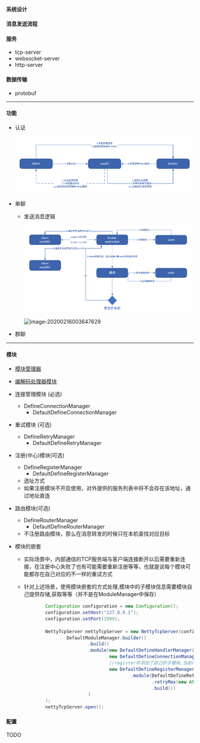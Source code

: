 #### 系统设计

#### 消息发送流程

#### 服务

* tcp-server
* websocket-server
* http-server

#### 数据传输

* protobuf

---

#### 功能

* 认证

  ![image-20200216003333824](docs\images\oauth-001.png)

* 单聊

  * 发送消息逻辑

    ![image-20200216003543540](docs\images\o2o-oo1.png)

    ![image-20200216003647629](E:\bytes-im\jtim\docs\images\o2o-002.png)

* 群聊

---

#### 模块

* [模块管理器](https://github.com/vip-bytes/jtim/blob/master/docs/module/manager.md)
  
* [编解码处理器模块](https://github.com/vip-bytes/jtim/blob/master/docs/module/codec.md)
  
* 连接管理模块 (必选)
  * DefineConnectionManager 
    * DefaultDefineConnectionManager
  
* 重试模块 (可选)
  * DefineRetryManager 
    * DefaultDefineRetryManager
  
* 注册(中心)模块(可选)
  
  * DefineRegisterManager
    * DefaultDefineRegisterManager
  * 选址方式
  * 如果注册模块不开启使用，对外提供的服务列表中将不会存在该地址，通过地址直连
  
* 路由模块(可选)

  * DefineRouterManager
    * DefaultDefineRouterManager
  * 不注册路由模块，那么在消息转发的时候只在本机查找对应目标

* 模块的嵌套

  * 实际场景中，内部通信的TCP服务端与客户端连接断开以后需要重新连接，在注册中心失败了也有可能需要重新注册等等，也就是说每个模块可能都存在自己对应的不一样的重试方式

  * 针对上述场景，使用模块嵌套的方式处理,模块中的子模块信息需要模块自己提供存储,获取等等（并不是在ModuleManager中保存）

    ```java
            Configuration configuration = new Configuration();
            configuration.setHost("127.0.0.1");
            configuration.setPort(1999);
    
            NettyTcpServer nettyTcpServer = new NettyTcpServer(configuration,
                    DefaultModuleManager.builder()
                            .build()
                            .module(new DefaultDefineHandlerManager(),
                                    new DefaultDefineConnectionManager(),
                                    //register中添加了自己的子模块,当前register模块需要自己处理对应的模块信息
                                    new DefaultDefineRegisterManager()
                                            .module(DefaultDefineRetryManager.builder()
                                                    .retryMax(new AtomicInteger(Integer.MAX_VALUE))
                                                    .build())
                            )
            );
            nettyTcpServer.open();
    ```

#### 配置

TODO
